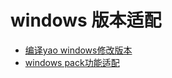 # windows 版本适配

<!-- links begin -->

- [编译yao windows修改版本](编译yao%20windows修改版本.md)
- [windows pack功能适配](windows%20pack功能适配.md)
<!-- links end -->
